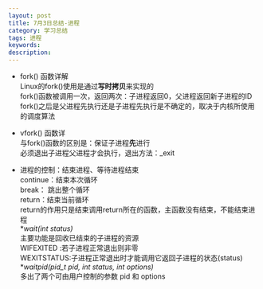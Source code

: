 ```yaml
---
layout: post
title: 7月3日总结-进程
category: 学习总结
tags: 进程
keywords: 
description:
---
```


- fork() 函数详解  
 Linux的fork()使用是通过**写时拷贝**来实现的  
 fork()函数被调用一次，返回两次：子进程返回0，父进程返回新子进程的ID  
 fork()之后是父进程先执行还是子进程先执行是不确定的，取决于内核所使用的调度算法  
 
- vfork() 函数详  
 与fork()函数的区别是：保证子进程**先**进行  
 必须退出子进程父进程才会执行，退出方法：_exit  
 
- 进程的控制：结束进程、等待进程结束  
continue：结束本次循环  
break： 跳出整个循环  
return：结束当前循环  
return的作用只是结束调用return所在的函数，主函数没有结束，不能结束进程  
**wait(int *status)**  
主要功能是回收已结束的子进程的资源  
WIFEXITED :若子进程正常退出则非零  
WEXITSTATUS:子进程正常退出时才能调用它返回子进程的状态(status)  
**waitpid(pid_t pid, int *status, int options)**  
多出了两个可由用户控制的参数 pid 和 options  

 
